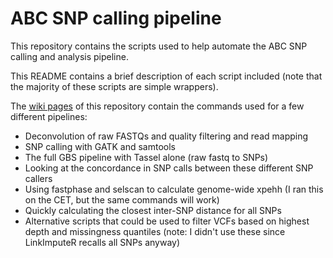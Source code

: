 # ABC SNP calling pipeline
  
This repository contains the scripts used to help automate the ABC SNP calling and analysis pipeline.
  
This README contains a brief description of each script included (note that the majority of these scripts are simple wrappers). 
  
The [wiki pages](https://github.com/gavinmdouglas/ABC_SNP_calling_scripts/wiki) of this repository contain the commands used for a few different pipelines:  
  
* Deconvolution of raw FASTQs and quality filtering and read mapping
* SNP calling with GATK and samtools
* The full GBS pipeline with Tassel alone (raw fastq to SNPs)
* Looking at the concordance in SNP calls between these different SNP callers
* Using fastphase and selscan to calculate genome-wide xpehh (I ran this on the CET, but the same commands will work)
* Quickly calculating the closest inter-SNP distance for all SNPs
* Alternative scripts that could be used to filter VCFs based on highest depth and missingness quantiles (note: I didn't use these since LinkImputeR recalls all SNPs anyway)
